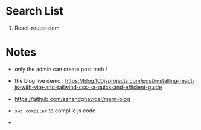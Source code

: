 # Search List 

1) React-router-dom


# Notes 

- only the admin can create post meh !

- the blog live demo : https://blog.100jsprojects.com/post/installing-react-js-with-vite-and-tailwind-css--a-quick-and-efficient-guide


- https://github.com/sahandghavidel/mern-blog

- `swc compiler` to complile js code 
-